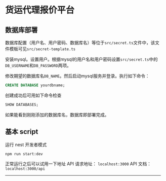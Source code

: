 # 货运代理报价平台

## 数据库部署

数据库配置（用户名、用户密码、数据库名）等位于`src/secret.ts`文件中，该文件模板可见`src/secret-template.ts`

安装mysql。设置用户。根据mysql的用户名和用户密码设置`src/secret.ts`中的`DB_USERNAME`和`DB_PASSWORD`两项。

修改期望的数据库名`DB_NAME`。然后启动mysql服务并登录。执行如下命令：

```sql
CREATE DATABASE yourdbname;
```

创建成功后可用如下命令检查

```sql
SHOW DATABASES;
```

如果能看到刚刚添加的数据库名，数据库即部署完成。

## 基本 script

运行 nest 开发者模式

```
npm run start:dev
```

正常运行之后可以试用一下地址
API 请求地址： `localhost:3000`
API 文档：`localhost:3000/api`

---
